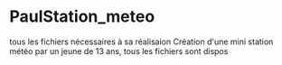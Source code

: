# PaulStation_meteo
tous les fichiers nécessaires à sa réalisaion
Création d'une mini station météo par un jeune de 13 ans, 
tous les fichiers sont dispos

